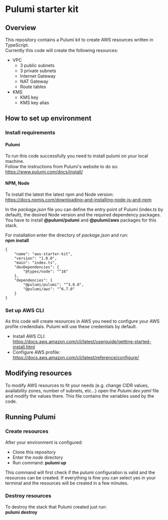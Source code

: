# Pulumi starter kit

## Overview
This repository contains a Pulumi kit to create AWS resources written in TypeScript.  
Currently this code will create the following resources:
- VPC
    - 3 public subnets
    - 3 private subnets
    - Internet Gateway
    - NAT Gateway
    - Route tables
- KMS
    - KMS key
    - KMS key alias

## How to set up environment

### Install requirements
#### Pulumi
To run this code successfully you need to install pulumi on your local machine.  
Follow the instructions from Pulumi's website to do so:  
https://www.pulumi.com/docs/install/  

#### NPM, Node
  
To install the latest the latest npm and Node version:  
https://docs.npmjs.com/downloading-and-installing-node-js-and-npm
  
In the _package.json_ file you can define the entry point of Pulumi (index.ts by default), the desired Node version and the required dependency packages.  
You have to install **@pulumi/pulumi** and **@pulumi/aws** packages for this stack.  
  
For installation enter the directory of _package.json_ and run:  
**npm install**

  
```
{
    "name": "aws-starter-kit",
    "version": "1.0.0",
    "main": "index.ts",
    "devDependencies": {
        "@types/node": "^16"
    },
    "dependencies": {
        "@pulumi/pulumi": "^3.0.0",
        "@pulumi/aws": "^6.7.0"
    }
}

```

### Set up AWS CLI
As this code will create resources in AWS you need to configure your AWS profile credendials. Pulumi will use these credentials by default.
- Install AWS CLI: https://docs.aws.amazon.com/cli/latest/userguide/getting-started-install.html
- Configure AWS profile: https://docs.aws.amazon.com/cli/latest/reference/configure/

## Modifying resources
To modify AWS resources to fit your needs (e.g. change CIDR values, availability zones, number of subnets, etc...) open the _Pulumi.dev.yaml_ file and modify the values there. This file contains the variables used by the code.

## Running Pulumi
### Create resources
After your environment is configured:
- Clone this repository
- Enter the _node_ directory
- Run command: **pulumi up**  
  
This command will first check if the pulumi configuration is valid and the resources can be created. If everything is fine you can select yes in your terminal and the resources will be created in a few minutes.

### Destroy resources
To destroy the stack that Pulumi created just run:  
**pulumi destroy**